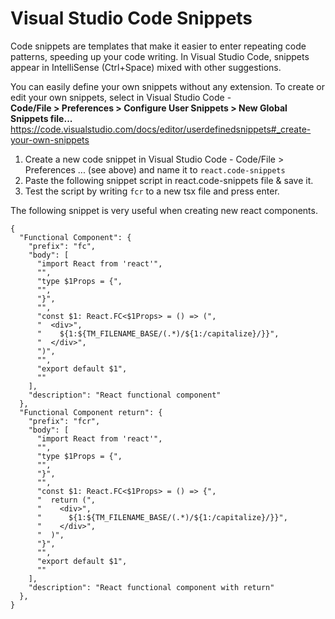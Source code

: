 <h1>Visual Studio Code Snippets</h1>

Code snippets are templates that make it easier to enter repeating code patterns, speeding up your code writing. In Visual Studio Code, snippets appear in IntelliSense (Ctrl+Space) mixed with other suggestions.

You can easily define your own snippets without any extension. To create or edit your own snippets, select in Visual Studio Code - <br>
<b>Code/File > Preferences > Configure User Snippets > New Global Snippets file...</b>
https://code.visualstudio.com/docs/editor/userdefinedsnippets#_create-your-own-snippets


1. Create a new code snippet in Visual Studio Code - Code/File > Preferences ... (see above) and name it to ```react.code-snippets```
2. Paste the following snippet script in react.code-snippets file & save it.
3. Test the script by writing ```fcr``` to a new tsx file and press enter.

The following snippet is very useful when creating new react components. 

```code-snippets
{
  "Functional Component": {
    "prefix": "fc",
    "body": [
      "import React from 'react'",
      "",
      "type $1Props = {",
      "",
      "}",
      "",
      "const $1: React.FC<$1Props> = () => (",
      "  <div>",
      "    ${1:${TM_FILENAME_BASE/(.*)/${1:/capitalize}/}}",
      "  </div>",
      ")",
      "",
      "export default $1",
      ""
    ],
    "description": "React functional component"
  },
  "Functional Component return": {
    "prefix": "fcr",
    "body": [
      "import React from 'react'",
      "",
      "type $1Props = {",
      "",
      "}",
      "",
      "const $1: React.FC<$1Props> = () => {",
      "  return (",
      "    <div>",
      "      ${1:${TM_FILENAME_BASE/(.*)/${1:/capitalize}/}}",
      "    </div>",
      "  )",
      "}",
      "",
      "export default $1",
      ""
    ],
    "description": "React functional component with return"
  },
}
```
